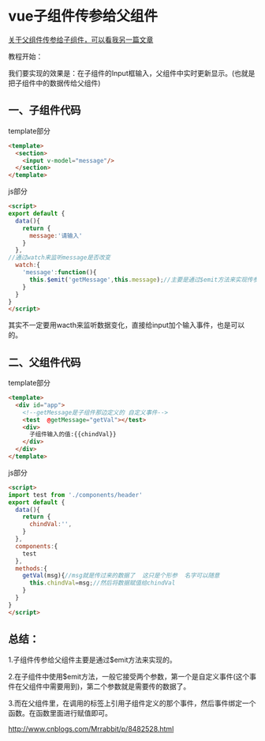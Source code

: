 # vue子组件传参给父组件

[关于父组件传参给子组件，可以看我另一篇文章](http://www.cnblogs.com/Mrrabbit/p/8474338.html)

教程开始：

我们要实现的效果是：在子组件的Input框输入，父组件中实时更新显示。(也就是把子组件中的数据传给父组件)

## 一、子组件代码

template部分

```html
<template>
  <section>
    <input v-model="message"/>
  </section>
</template>
```

js部分

```html
<script>
export default {
  data(){
    return {
      message:'请输入'
    }
  },
//通过watch来监听message是否改变
  watch:{
    'message':function(){
      this.$emit('getMessage',this.message);//主要是通过$emit方法来实现传参的方式，第一个参数是自定义事件名称，第二个则是要传的数据
    }
  }
}
</script>
```

其实不一定要用wacth来监听数据变化，直接给input加个输入事件，也是可以的。

## 二、父组件代码

template部分

```html
<template>
  <div id="app">
    <!--getMessage是子组件那边定义的 自定义事件-->
    <test  @getMessage="getVal"></test>
    <div>
      子组件输入的值:{{chindVal}}
    </div>
  </div>
</template>
```

js部分

```html
<script>
import test from './components/header'
export default {
  data(){
    return {
      chindVal:'',
    }
  },
  components:{
    test
  },
  methods:{
    getVal(msg){//msg就是传过来的数据了  这只是个形参  名字可以随意
      this.chindVal=msg;//然后将数据赋值给chindVal
    }
  }
}
</script>
```

## 总结：

1.子组件传参给父组件主要是通过$emit方法来实现的。

2.在子组件中使用$emit方法，一般它接受两个参数，第一个是自定义事件(这个事件在父组件中需要用到)，第二个参数就是需要传的数据了。

3.而在父组件里，在调用的标签上引用子组件定义的那个事件，然后事件绑定一个函数。在函数里面进行赋值即可。



http://www.cnblogs.com/Mrrabbit/p/8482528.html